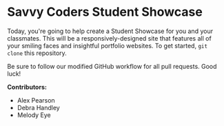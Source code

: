 # Savvy Coders Student Showcase

Today, you're going to help create a Student Showcase for you and your classmates. This will be a responsively-designed site that features all of your smiling faces and insightful portfolio websites. To get started, `git clone` this repository.

Be sure to follow our modified GitHub workflow for all pull requests. Good luck!

__Contributors:__
+ Alex Pearson
+ Debra Handley
+ Melody Eye
